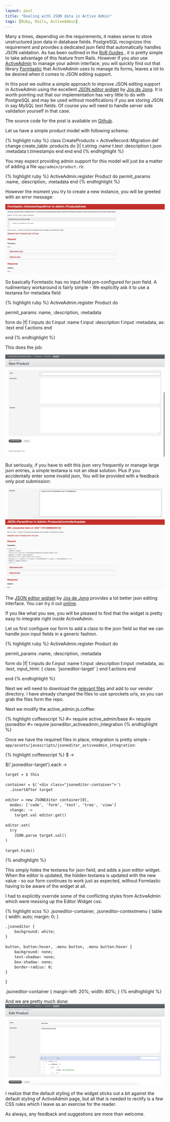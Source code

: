 ```yaml
---
layout: post
title: "Dealing with JSON data in Active Admin"
tags: [Ruby, Rails, ActiveAdmin]
---
```


Many a times, depending on the requirements, it makes sense to store
unstructured json data in database fields. PostgreSQL recognizes this
requirement and provides a dedicated json field that automatically
handles JSON validation. As has been outlined in the
[RoR Guides](http://edgeguides.rubyonrails.org/active_record_postgresql.html)
, it is pretty simple to take advantage of this feature from Rails.
However if you also use [ActiveAdmin](https://github.com/activeadmin/activeadmin) to manage your admin interface,
you will quickly find out that library [Formtastic](https://github.com/justinfrench/formtastic) that ActiveAdmin
uses to manage its forms, leaves a lot to be desired when it comes to
JSON editing support.

In this post we outline a simple approach to improve JSON editing
support in ActiveAdmin using the excellent [JSON editor widget](https://github.com/josdejong/jsoneditor/)
by [Jos de Jong](https://github.com/josdejong). It is worth pointing
out that our implementation has very little to do with PostgreSQL
and may be used without modifications if you are storing JSON in say MySQL
text fields. Of course you will need to handle server side validation yourself in that case.

The source code for the post is available on [Github](https://github.com/lorefnon/activeadmin-jsoneditor-demo).

Let us have a simple product model with following schema:

{% highlight ruby %}
class CreateProducts < ActiveRecord::Migration
  def change
    create_table :products do |t|
      t.string :name
      t.text :description
      t.json :metadata
      t.timestamps
    end
  end
end
{% endhighlight %}

You may expect providing admin support for this model will just be
a matter of adding a file `app/admin/product.rb`:

{% highlight ruby %}
ActiveAdmin.register Product do
  permit_params :name, :description, :metadata
end
{% endhighlight %}

However the moment you try to create a new instance, you will be greeted
with an error message:

![Formtastic unknown input error](/images/formtastic_unknown_input.png)

So basically Formtastic has no input field pre-configured for json
field. A rudimentary workaround is fairly simple - We explicitly ask
it to use a textarea for metadata field

{% highlight ruby %}
ActiveAdmin.register Product do

  permit_params :name, :description, :metadata

  form do |f|
    f.inputs do
      f.input :name
      f.input :description
      f.input :metadata, as: :text
    end
    f.actions
  end

end
{% endhighlight %}

This does the job:

![Form with explicitly specified textarea](/images/aa1.png)

But seriously, if you have to edit this json very frequently or manage
large json entries, a simple textarea is not an ideal solution. Plus
if you accidentally enter some invalid json, You will be provided with a
feedback only post submission:

![Error in JSON field](/images/aa2.png)
![JSON validation error](/images/aa3.png)

The [JSON editor widget](https://github.com/josdejong/jsoneditor/)
by [Jos de Jong](https://github.com/josdejong) provides a lot better json editing
interface. You can try it out [online](http://jsoneditoronline.org/).

If you like what you see, you will be pleased to find that the widget
is pretty easy to integrate right inside ActiveAdmin.

Let us first configure our form to add a class to the json field
so that we can handle json input fields in a generic fashion.

{% highlight ruby %}
ActiveAdmin.register Product do

  permit_params :name, :description, :metadata

  form do |f|
    f.inputs do
      f.input :name
      f.input :description
      f.input :metadata, as: :text, input_html: { class: 'jsoneditor-target' }
    end
    f.actions
  end

end
{% endhighlight %}

Next we will need to download the [relevant files](http://jsoneditoronline.org/downloads/) and add to our vendor
directory. I have already changed the files to use sprockets urls, so you can
grab the files form the repo.

Next we modify the active_admin.js.coffee:

{% highlight coffeescript %}
#= require active_admin/base
#= require jsoneditor
#= require jsoneditor_activeadmin_integration
{% endhighlight %}

Once we have the required files in place, integration is pretty simple -
`app/assets/javascripts/jsoneditor_activeadmin_integration`:

{% highlight coffeescript %}
$ ->

  $('.jsoneditor-target').each ->

    target = $ this

    container = $('<div class="jsoneditor-container">')
      .insertAfter target

    editor = new JSONEditor container[0],
      modes: ['code', 'form', 'text', 'tree', 'view']
      change: ->
        target.val editor.get()

    editor.set(
      try
        JSON.parse target.val()
    )

    target.hide()
{% endhighlight %}

This simply hides the textarea for json field, and adds a json editor
widget. When the editor is updated, the hidden textarea is updated
with the new value - so our form continues to work just as expected,
without Formtastic having to be aware of the widget at all.

I had to explicitly override some of the conflicting styles from
ActiveAdmin which were messing up the Editor Widget css:

{% highlight scss %}
.jsoneditor-container, .jsoneditor-contextmenu {
    table {
        width: auto;
        margin: 0;
    }

    .jsoneditor {
        background: white;
    }

    button, button:hover, .menu button, .menu button:hover {
        background: none;
        text-shadow: none;
        box-shadow: none;
        border-radius: 0;
    }
}

.jsoneditor-container {
    margin-left: 20%;
    width: 80%;
}
{% endhighlight %}

And we are pretty much done:
![Widget integrated with Active Admin](/images/aa4.png)

I realize that the default styling of the widget sticks out a bit against
 the default styling of ActiveAdmin page, but all that is needed to rectify is a few CSS
rules which I leave as an exercise for the reader.

As always, any feedback and suggestions are more than welcome.
